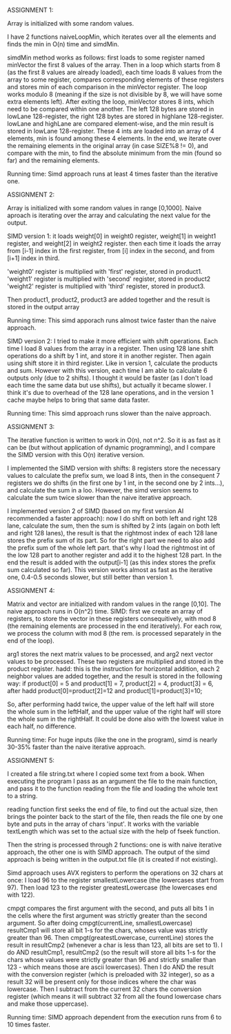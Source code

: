 ASSIGNMENT 1:

Array is initialized with some random values.

I have 2 functions naiveLoopMin, which iterates over all the elements and finds the min in O(n) time and simdMin.

simdMin method works as follows:
first loads to some register named minVector the first 8 values of the array.
Then in a loop which starts from 8 (as the first 8 values are already loaded), each time loads 8 values from the array to some register, compares corresponding elements of these registers and stores min of each comparison in the minVector register.
The loop works modulo 8 (meaning if the size is not divisible by 8, we will have some extra elements left).
After exiting the loop, minVector stores 8 ints, which need to be compared within one another.
The left 128 bytes are stored in lowLane 128-register, the right 128 bytes are stored in highlane 128-register.
lowLane and highLane are compared element-wise, and the min result is stored in lowLane 128-register.
These 4 ints are loaded into an array of 4 elements, min is found among these 4 elements.
In the end, we iterate over the remaining elements in the original array (in case SIZE%8 != 0), and compare with the min, to find the absolute minimum from the min (found so far) and the remaining elements.

Running time:
Simd approach runs at least 4 times faster than the iterative one.


ASSIGNMENT 2:

Array is initialized with some random values in range [0,1000].
Naive aproach is iterating over the array and calculating the next value for the output.

SIMD version 1:
it loads weight[0] in weight0 register, weight[1] in weight1 register, and weight[2] in weight2 register.
then each time it loads the array from [i-1] index in the first register, from [i] index in the second, and from [i+1] index in third.

'weight0' register is multiplied with 'first' register, stored in product1.
'weight1' register is multiplied with 'second' register, stored in product2
'weight2' register is multiplied with 'third' register, stored in product3.

Then product1, product2, product3 are added together and the result is stored in the output array

Running time: This simd apporach runs almost twice faster than the naive approach.

SIMD version 2:
I tried to make it more efficient with shift operations.
Each time I load 8 values from the array in a register.
Then using 128 lane shift operations do a shift by 1 int, and store it in another register.
Then again using shift store it in third register.
Like in version 1, calculate the products and sum.
However with this version, each time I am able to calculate 6 outputs only (due to 2 shifts).
I thought it would be faster (as I don't load each time the same data but use shifts), but actually it became slower. 
I think it's due to overhead of the 128 lane operations, and in the version 1 cache maybe helps to bring that same data faster.

Running time: This simd approach runs slower than the naive approach.


ASSIGNMENT 3:

The iterative function is written to work in O(n), not n^2. So it is as fast as it can be (but without application of dynamic programming), and I compare the SIMD version with this O(n) iterative version.

I implemented the SIMD version with shifts: 8 registers store the necessary values to calculate the prefix sum, we load 8 ints, then in the consequent 7 registers we do shifts (in the first one by 1 int, in the second one by 2 ints...), and calculate the sum in a loo.
However, the simd version seems to calculate the sum twice slower than the naive iterative approach.

I implemented version 2 of SIMD (based on my first version AI recommended a faster approach): now I do shift on both left and right 128 lane, calculate the sum, then the sum is shifted by 2 ints (again on both left and right 128 lanes), the result is that the rightmost index of each 128 lane stores the prefix sum of its part. So for the right part we need to also add the prefix sum of the whole left part. that's why I load the rightmost int of the low 128 part to another register and add it to the highest 128 part. In the end the result is added with the output[i-1] (as this index stores the prefix sum calculated so far). This version works almost as fast as the iterative one, 0.4-0.5 seconds slower, but still better than version 1.


ASSIGNMENT 4:

Matrix and vector are initialized with random values in the range [0,10].
The naive approach runs in O(n^2) time.
SIMD:
first we create an array of registers, to store the vector in these registers consequitively, with mod 8 (the remaining elements are processed in the end iteratively).
For each row, we process the column with mod 8 (the rem. is processed separately in the end of the loop).

arg1 stores the next matrix values to be processed, and arg2 next vector values to be processed.
These two registers are multiplied and stored in the product register.
hadd: this is the instruction for horizontal addition, each 2 neighbor values are added together, and the result is stored in the following way: if product[0] = 5 and product[1] = 7, product[2] = 4, product[3] = 6, after hadd product[0]=product[2]=12 and product[1]=product[3]=10;

So, after performing hadd twice, the upper value of the left half will store the whole sum in the leftHalf, and the upper value of the right half will store the whole sum in the rightHalf. It could be done also with the lowest value in each half, no difference.

Running time:
For huge inputs (like the one in the program), simd is nearly 30-35% faster than the naive iterative approach.


ASSIGNMENT 5:

I created a file string.txt where I copied some text from a book.
When executing the program I pass as an argument the file to the main function, and pass it to the function reading from the file and loading the whole text to a string.

reading function first seeks the end of file, to find out the actual size, then brings the pointer back to the start of the file, then reads the file one by one byte and puts in the array of chars 'input'. It works with the variable textLength which was set to the actual size with the help of fseek function.

Then the string is processed through 2 functions: one is with naive iterative approach, the other one is with SIMD approach.
The output of the simd approach is being written in the output.txt file (it is created if not existing).

Simd approach uses AVX registers to perform the operations on 32 chars at once:
I load 96 to the register smallestLowercase (the lowercases start from 97).
Then load 123 to the register greatestLowercase (the lowercases end with 122).

cmpgt compares the first argument with the second, and puts all bits 1 in the cells where the first argument was strictly greater than the second argument. So after doing cmpgt(currentLine, smallestLowercase) resultCmp1 will store all bit 1-s for the chars, whoses value was strictly greater than 96.
Then cmpgt(greatestLowercase, currentLine) stores the result in resultCmp2 (whenever a char is less than 123, all bits are set to 1).
I do AND resultCmp1, resultCmp2 (so the result will store all bits 1-s for the chars whose values were strictly greater than 96 and strictly smaller than 123 - which means those are ascii lowercases).
Then I do AND the result with the conversion register (which is preloaded with 32 integer), so as a result 32 will be present only for those indices where the char was lowercase.
Then I subtract from the current 32 chars the conversion register (which means it will subtract 32 from all the found lowercase chars and make those uppercase).

Running time: SIMD approach dependent from the execution runs from 6 to 10 times faster.




